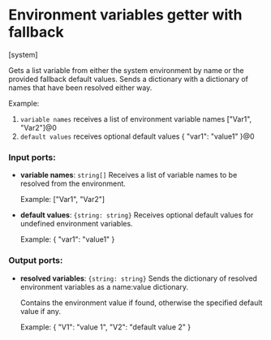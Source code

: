 # Environment variables getter with fallback

[system]

Gets a list variable from either the system environment by name or the provided fallback default values. Sends a dictionary with a dictionary of names that have been resolved either way.

Example: 
1. `variable names` receives a list of environment variable names ["Var1", "Var2"]@0
2. `default values` receives optional default values { "var1": "value1" }@0

### Input ports:

* __variable names__: `string[]`
    Receives a list of variable names to be resolved from the environment.
    
    Example:
    ["Var1", "Var2"]



* __default values__: `{string: string}`
    Receives optional default values for undefined environment variables.
    
    Example:
    { "var1": "value1" }



### Output ports:

* __resolved variables__: `{string: string}`
    Sends the dictionary of resolved environment variables as a name:value dictionary.
    
    Contains the environment value if found, otherwise the specified default value if any.
    
    
    Example:
    {
      "V1": "value 1",
      "V2": "default value 2"
    }



